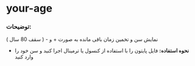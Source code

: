 # your-age



### توضیحات:
 نمایش سن و تخمین زمان باقی مانده به صورت + و - ( سقف 80 سال )
- **نحوه استفاده:** فایل پایتون را با استفاده از کنسول یا ترمینال اجرا کنید و سن خود را وارد کنید

